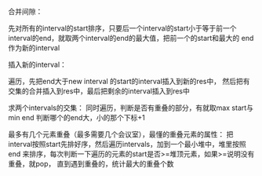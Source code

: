 合并间隙：

先对所有的interval的start排序，只要后一个interval的start小于等于前一个
interval的end，就取两个interval的end的最大值，把前一个的start和最大的
end作为新的interval


插入新的interval：

遍历，先把end大于new interval 的start的interval插入到新的res中，
然后把有交集的合并插入到res中，最后把剩余的interval插入到res中


求两个intervals的交集：
同时遍历，判断是否有重叠的部分，有就取max start与min end
判断哪个的end大，小的那个下标+1


最多有几个元素重叠（最多需要几个会议室），最懂的重叠元素的属性：
把interval按照start先排好序，然后遍历intervals，加到一个最小堆中，堆里按照end
来排序，每次判断一下遍历的元素的start是否>=堆顶元素，如果>=说明没有重叠，就pop，
直到遇到重叠的，统计最大的重叠个数